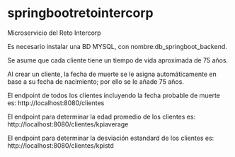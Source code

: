 # springbootretointercorp
Microservicio del Reto Intercorp

Es necesario instalar una BD MYSQL, con nombre:db_springboot_backend.

Se asume que cada cliente tiene un tiempo de vida aproximada de 75 años.

Al crear un cliente, la fecha de muerte se le asigna automáticamente en base a su fecha de nacimiento; por ello se le añade 75 años.

El endpoint de todos los clientes incluyendo la fecha probable de muerte es:
http://localhost:8080/clientes

El endpoint para determinar la edad promedio de los clientes es: 
http://localhost:8080/clientes/kpiaverage

El endpoint para determinar la desviación estandard de los clientes es: 
http://localhost:8080/clientes/kpistd
